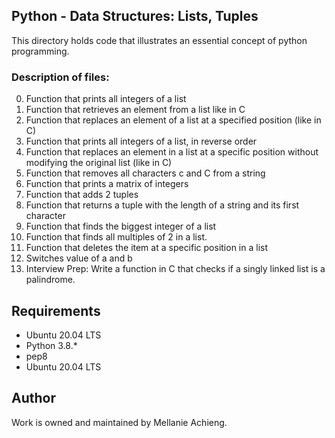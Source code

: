 ## Python - Data Structures: Lists, Tuples
This directory holds code that illustrates an essential concept of python programming.

### Description of files:
0. Function that prints all integers of a list
1. Function that retrieves an element from a list like in C 
2. Function that replaces an element of a list at a specified position (like in C)
3. Function that prints all integers of a list, in reverse order
4. Function that replaces an element in a list at a specific position without modifying the original list (like in C)
5. Function that removes all characters c and C from a string
6. Function that prints a matrix of integers
7. Function that adds 2 tuples
8. Function that returns a tuple with the length of a string and its first character
9. Function that finds the biggest integer of a list
10. Function that finds all multiples of 2 in a list.
11. Function that deletes the item at a specific position in a list
12. Switches value of a and b
13. Interview Prep: Write a function in C that checks if a singly linked list is a palindrome.



## Requirements
* Ubuntu 20.04 LTS
* Python 3.8.*
* pep8 
* Ubuntu 20.04 LTS

## Author
Work is owned and maintained by Mellanie Achieng.   
